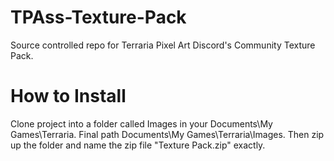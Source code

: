 # TPAss-Texture-Pack
Source controlled repo for Terraria Pixel Art Discord's Community Texture Pack.

# How to Install

Clone project into a folder called Images in your Documents\My Games\Terraria. Final path Documents\My Games\Terraria\Images. Then zip up the folder and name the zip file "Texture Pack.zip" exactly.
